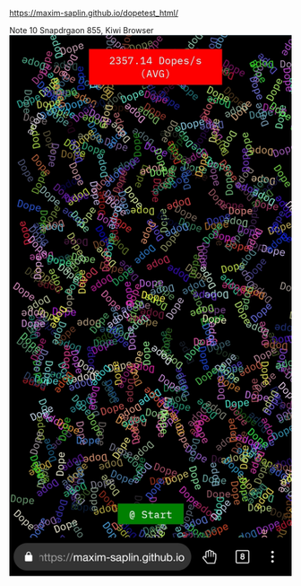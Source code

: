 https://maxim-saplin.github.io/dopetest_html/

Note 10 Snapdrgaon 855, Kiwi Browser
![UI](https://github.com/maxim-saplin/dopetest_html/blob/master/Screenshot_20200605-231727_Kiwi%20Browser.jpg?raw=true)
